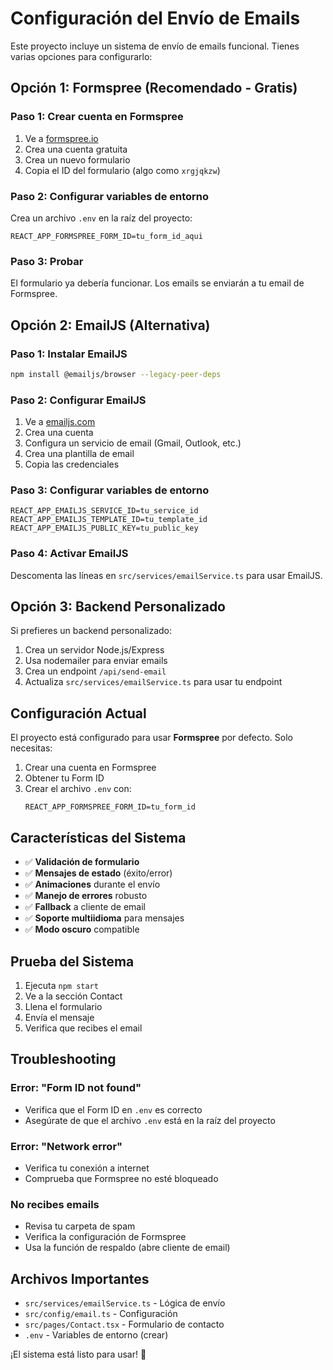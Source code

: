 # Configuración del Envío de Emails

Este proyecto incluye un sistema de envío de emails funcional. Tienes varias opciones para configurarlo:

## Opción 1: Formspree (Recomendado - Gratis)

### Paso 1: Crear cuenta en Formspree
1. Ve a [formspree.io](https://formspree.io)
2. Crea una cuenta gratuita
3. Crea un nuevo formulario
4. Copia el ID del formulario (algo como `xrgjqkzw`)

### Paso 2: Configurar variables de entorno
Crea un archivo `.env` en la raíz del proyecto:

```env
REACT_APP_FORMSPREE_FORM_ID=tu_form_id_aqui
```

### Paso 3: Probar
El formulario ya debería funcionar. Los emails se enviarán a tu email de Formspree.

## Opción 2: EmailJS (Alternativa)

### Paso 1: Instalar EmailJS
```bash
npm install @emailjs/browser --legacy-peer-deps
```

### Paso 2: Configurar EmailJS
1. Ve a [emailjs.com](https://emailjs.com)
2. Crea una cuenta
3. Configura un servicio de email (Gmail, Outlook, etc.)
4. Crea una plantilla de email
5. Copia las credenciales

### Paso 3: Configurar variables de entorno
```env
REACT_APP_EMAILJS_SERVICE_ID=tu_service_id
REACT_APP_EMAILJS_TEMPLATE_ID=tu_template_id
REACT_APP_EMAILJS_PUBLIC_KEY=tu_public_key
```

### Paso 4: Activar EmailJS
Descomenta las líneas en `src/services/emailService.ts` para usar EmailJS.

## Opción 3: Backend Personalizado

Si prefieres un backend personalizado:

1. Crea un servidor Node.js/Express
2. Usa nodemailer para enviar emails
3. Crea un endpoint `/api/send-email`
4. Actualiza `src/services/emailService.ts` para usar tu endpoint

## Configuración Actual

El proyecto está configurado para usar **Formspree** por defecto. Solo necesitas:

1. Crear una cuenta en Formspree
2. Obtener tu Form ID
3. Crear el archivo `.env` con:
   ```
   REACT_APP_FORMSPREE_FORM_ID=tu_form_id
   ```

## Características del Sistema

- ✅ **Validación de formulario**
- ✅ **Mensajes de estado** (éxito/error)
- ✅ **Animaciones** durante el envío
- ✅ **Manejo de errores** robusto
- ✅ **Fallback** a cliente de email
- ✅ **Soporte multiidioma** para mensajes
- ✅ **Modo oscuro** compatible

## Prueba del Sistema

1. Ejecuta `npm start`
2. Ve a la sección Contact
3. Llena el formulario
4. Envía el mensaje
5. Verifica que recibes el email

## Troubleshooting

### Error: "Form ID not found"
- Verifica que el Form ID en `.env` es correcto
- Asegúrate de que el archivo `.env` está en la raíz del proyecto

### Error: "Network error"
- Verifica tu conexión a internet
- Comprueba que Formspree no esté bloqueado

### No recibes emails
- Revisa tu carpeta de spam
- Verifica la configuración de Formspree
- Usa la función de respaldo (abre cliente de email)

## Archivos Importantes

- `src/services/emailService.ts` - Lógica de envío
- `src/config/email.ts` - Configuración
- `src/pages/Contact.tsx` - Formulario de contacto
- `.env` - Variables de entorno (crear)

¡El sistema está listo para usar! 🚀 
